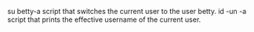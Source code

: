 su betty-a script that switches the current user to the user betty.
id -un -a script that prints the effective username of the current user.
